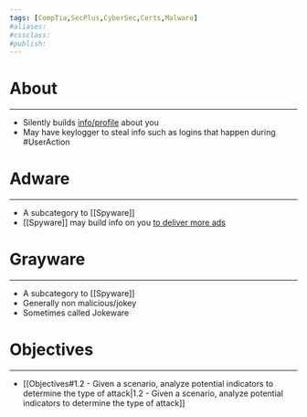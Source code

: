 ```yaml
---
tags: [CompTia,SecPlus,CyberSec,Certs,Malware]
#aliases:
#cssclass:
#publish:
---
```


# About
---
- Silently builds <u>info/profile</u> about you
- May have keylogger to steal info such as logins that happen during #UserAction

# Adware
---
- A subcategory to [[Spyware]]
- [[Spyware]] may build info on you <u>to deliver more ads</u>

# Grayware
---
- A subcategory to [[Spyware]]
- Generally non malicious/jokey
- Sometimes called Jokeware

# Objectives
---
- [[Objectives#1.2 - Given a scenario, analyze potential indicators to determine the type of attack|1.2 - Given a scenario, analyze potential indicators to determine the type of attack]]